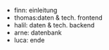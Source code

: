 - finn: einleitung
- thomas:daten & tech. frontend
- halil: daten & tech. backend
- arne: datenbank
- luca: ende